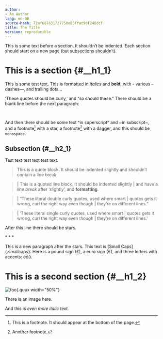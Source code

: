 ```yaml
---
author:
- An Author
lang: en-GB
source-hash: 72af687631737750e85ffac90f246dcf
title: The Title
version: reproducible
---
```


This is some text before a section. It shouldn’t be indented. Each section should start on a new page (but subsections shouldn’t).

# This is a section {#__h1_1}

This is some test text. This is formatted in *italics* and **bold**, with - various – dashes—, and trailing dots…

‘These quotes should be curly,’ and “so should these.” There should be a blank line before the next paragraph:

 

And then there should be some text ^in superscript^ and ~in subscript~, and a footnote[^1] with a star, a footnote[^2] with a dagger, and this should be `monospace`.

## Subsection {#__h2_1}

Test text test text test text.

> This is a quote block. It should be indented slightly and shouldn’t contain a line break.

> | This is a quoted line block. It should be indented slightly
> | and have a *line break* after ‘slightly’, and **formatting**.

> | “These literal double curly quotes, used where smart
> | quotes gets it wrong, curl the right way even though
> | they’re on different lines.”

> | ‘These literal single curly quotes, used where smart
> | quotes gets it wrong, curl the right way even though
> | they’re on different lines.’

After this line there should be stars.

&#x002a; &#x002a; &#x002a;

This is a new paragraph after the stars. This text is [Small Caps]{.smallcaps}. Here is a pound sign (£), a euro sign (€), and three letters with accents: ëóû.

# This is a second section {#__h1_2}

![foo](tests/test2/image.jpg "bar"){.quux width="50%"}

There is an image here.

And this is *even more italic text*.

[^1]: This is a footnote. It should appear at the bottom of the page.

[^2]: Another footnote.
